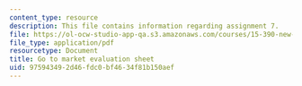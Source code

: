 ```yaml
---
content_type: resource
description: This file contains information regarding assignment 7.
file: https://ol-ocw-studio-app-qa.s3.amazonaws.com/courses/15-390-new-enterprises-spring-2013/975943492d46fdc0bf4634f81b150aef_MIT15_390S13_assgn7sheet.pdf
file_type: application/pdf
resourcetype: Document
title: Go to market evaluation sheet
uid: 97594349-2d46-fdc0-bf46-34f81b150aef
---
```

